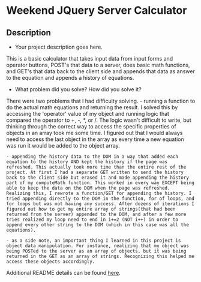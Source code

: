 # Weekend JQuery Server Calculator

## Description

- Your project description goes here. 

This is a basic calculator that takes input data from input forms and operator buttons, POST's that data to a server, does basic math functions, and GET's that data back to the client side and appends that data as answer to the equation and appends a history of equations.

- What problem did you solve? How did you solve it?

There were two problems that I had difficulty solving.
    - running a function to do the actual math equations and returning the result. I solved this by accessing the 'operator' value of my object and running logic that compared the operator to +, -, *, or /. The logic wasn't difficult to write, but thinking through the correct way to access the specific properties of objects in an array took me some time. I figured out that I would always need to access the last object in the array as every time a new equation was run it would be added to the object array. 

    - appending the history data to the DOM in a way that added each equation to the history AND kept the history if the page was refreshed. This actually took more time than the entire rest of the project. At first I had a separate GET written to send the history back to the client side but erased it and made appending the history part of my computeMath function. This worked in every way EXCEPT being able to keep the data on the DOM when the page was refreshed. Realizing this, I rewrote a function/GET for appending the history. I tried appending directly to the DOM in the function, for of loops, and for loops but was not having any success. After dozens of iterations I figured out how to get my entire array of strings(that had been returned from the server) appended to the DOM, and after a few more tries realized my loop need to end in i+=2 (NOT i++) in order to append every other string to the DOM (which in this case was all the equations).

    - as a side note, an important thing I learned in this project is object data manipulation. For instance, realizing that my object was being POSTed to the server as an array of objects, but it was being returned in the GET as an array of strings. Recognizing this helped me access these objects accordingly.




Additional README details can be found [here](https://github.com/PrimeAcademy/readme-template/blob/master/README.md).
